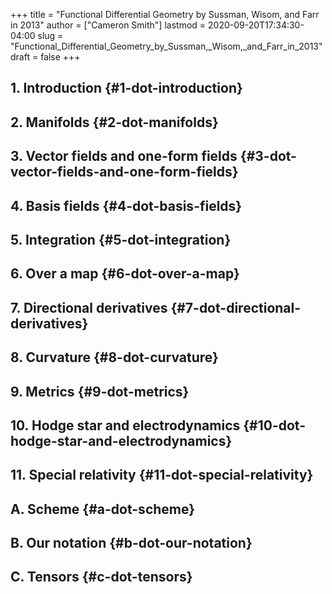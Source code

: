 +++
title = "Functional Differential Geometry by Sussman, Wisom, and Farr in 2013"
author = ["Cameron Smith"]
lastmod = 2020-09-20T17:34:30-04:00
slug = "Functional_Differential_Geometry_by_Sussman,_Wisom,_and_Farr_in_2013"
draft = false
+++

## 1. Introduction {#1-dot-introduction}


## 2. Manifolds {#2-dot-manifolds}


## 3. Vector fields and one-form fields {#3-dot-vector-fields-and-one-form-fields}


## 4. Basis fields {#4-dot-basis-fields}


## 5. Integration {#5-dot-integration}


## 6. Over a map {#6-dot-over-a-map}


## 7. Directional derivatives {#7-dot-directional-derivatives}


## 8. Curvature {#8-dot-curvature}


## 9. Metrics {#9-dot-metrics}


## 10. Hodge star and electrodynamics {#10-dot-hodge-star-and-electrodynamics}


## 11. Special relativity {#11-dot-special-relativity}


## A. Scheme {#a-dot-scheme}


## B. Our notation {#b-dot-our-notation}


## C. Tensors {#c-dot-tensors}
